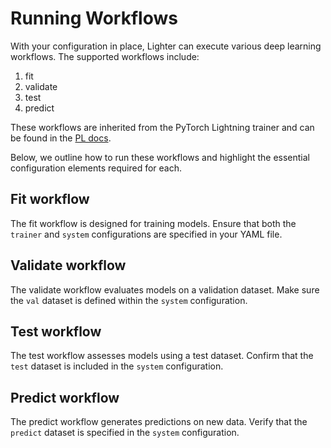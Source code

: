 # Running Workflows

With your configuration in place, Lighter can execute various deep learning workflows. The supported workflows include:

1. fit
2. validate
3. test
4. predict

These workflows are inherited from the PyTorch Lightning trainer and can be found in the [PL docs](https://lightning.ai/docs/pytorch/stable/common/trainer.html#methods).

Below, we outline how to run these workflows and highlight the essential configuration elements required for each.

## Fit workflow
The fit workflow is designed for training models. Ensure that both the `trainer` and `system` configurations are specified in your YAML file.

## Validate workflow
The validate workflow evaluates models on a validation dataset. Make sure the `val` dataset is defined within the `system` configuration.

## Test workflow
The test workflow assesses models using a test dataset. Confirm that the `test` dataset is included in the `system` configuration.

## Predict workflow
The predict workflow generates predictions on new data. Verify that the `predict` dataset is specified in the `system` configuration.
